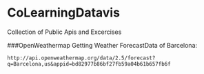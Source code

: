 # CoLearningDatavis
Collection of Public Apis and Excercises

###OpenWeathermap
Getting Weather ForecastData of Barcelona: 
```
http://api.openweathermap.org/data/2.5/forecast?q=Barcelona,us&appid=bd82977b86bf27fb59a04b61b657fb6f
```
